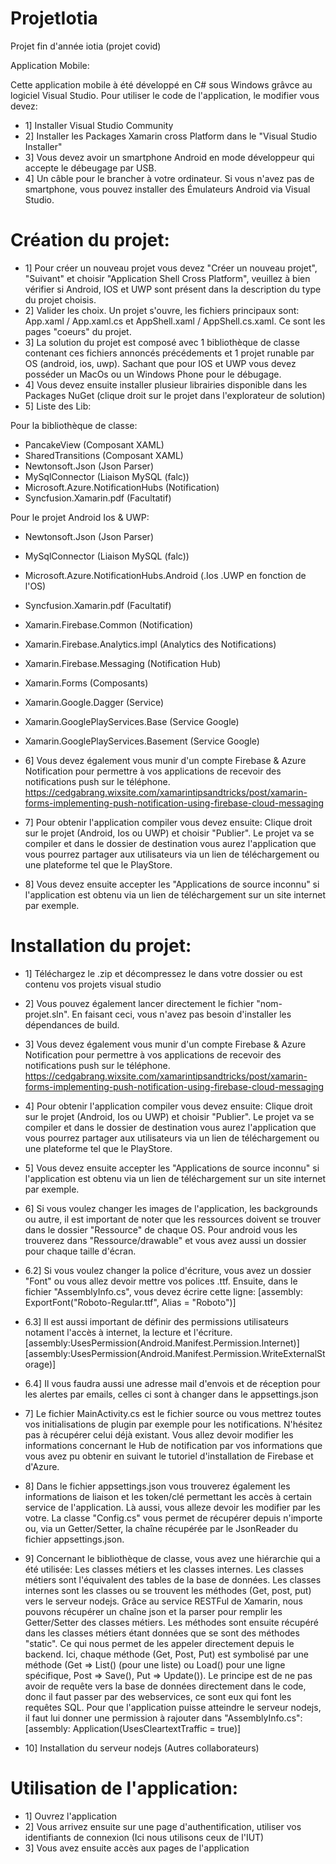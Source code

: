 # ProjetIotia
Projet fin d'année iotia (projet covid)

Application Mobile:

Cette application mobile à été développé en C# sous Windows grâvce au logiciel Visual Studio. 
Pour utiliser le code de l'application, le modifier vous devez:

- 1] Installer Visual Studio Community 
- 2] Installer les Packages Xamarin cross Platform dans le "Visual Studio Installer"
- 3] Vous devez avoir un smartphone Android en mode développeur qui accepte le débeugage par USB.
- 4] Un câble pour le brancher à votre ordinateur. Si vous n'avez pas de smartphone, vous pouvez installer des Émulateurs Android via Visual Studio.

# Création du projet:

- 1] Pour créer un nouveau projet vous devez "Créer un nouveau projet", "Suivant" et choisir "Application Shell Cross Platform", veuillez à bien vérifier si Android, IOS et UWP sont présent dans la description du type du projet choisis.
- 2] Valider les choix. Un projet s'ouvre, les fichiers principaux sont: App.xaml / App.xaml.cs et AppShell.xaml / AppShell.cs.xaml. Ce sont les pages "coeurs" du projet.
- 3] La solution du projet est composé avec 1 bibliothèque de classe contenant ces fichiers annoncés précédements et 1 projet runable par OS (android, ios, uwp). Sachant que pour IOS et UWP vous devez posséder un MacOs ou un Windows Phone pour le débugage.
- 4] Vous devez ensuite installer plusieur librairies disponible dans les Packages NuGet (clique droit sur le projet dans l'explorateur de solution)
- 5] Liste des Lib: 

Pour la bibliothèque de classe:

- PancakeView (Composant XAML)
- SharedTransitions (Composant XAML)
- Newtonsoft.Json (Json Parser)
- MySqlConnector (Liaison MySQL (falc))
- Microsoft.Azure.NotificationHubs (Notification)
- Syncfusion.Xamarin.pdf (Facultatif)

Pour le projet Android Ios & UWP:

- Newtonsoft.Json (Json Parser)
- MySqlConnector (Liaison MySQL (falc))
- Microsoft.Azure.NotificationHubs.Android (.Ios .UWP en fonction de l'OS)
- Syncfusion.Xamarin.pdf (Facultatif)
- Xamarin.Firebase.Common (Notification)
- Xamarin.Firebase.Analytics.impl (Analytics des Notifications)
- Xamarin.Firebase.Messaging (Notification Hub)
- Xamarin.Forms (Composants)
- Xamarin.Google.Dagger (Service)
- Xamarin.GooglePlayServices.Base (Service Google)
- Xamarin.GooglePlayServices.Basement (Service Google)

- 6] Vous devez également vous munir d'un compte Firebase & Azure Notification pour permettre à vos applications de recevoir des notifications push sur le téléphone. 
https://cedgabrang.wixsite.com/xamarintipsandtricks/post/xamarin-forms-implementing-push-notification-using-firebase-cloud-messaging

- 7] Pour obtenir l'application compiler vous devez ensuite: Clique droit sur le projet (Android, Ios ou UWP) et choisir "Publier". Le projet va se compiler et dans le dossier de destination vous aurez l'application que vous pourrez partager aux utilisateurs via un lien de téléchargement ou une plateforme tel que le PlayStore.
- 8] Vous devez ensuite accepter les "Applications de source inconnu" si l'application est obtenu via un lien de téléchargement sur un site internet par exemple.

# Installation du projet:

- 1] Téléchargez le .zip et décompressez le dans votre dossier ou est contenu vos projets visual studio
- 2] Vous pouvez également lancer directement le fichier "nom-projet.sln". En faisant ceci, vous n'avez pas besoin d'installer les dépendances de build.

- 3] Vous devez également vous munir d'un compte Firebase & Azure Notification pour permettre à vos applications de recevoir des notifications push sur le téléphone. 
https://cedgabrang.wixsite.com/xamarintipsandtricks/post/xamarin-forms-implementing-push-notification-using-firebase-cloud-messaging

- 4] Pour obtenir l'application compiler vous devez ensuite: Clique droit sur le projet (Android, Ios ou UWP) et choisir "Publier". Le projet va se compiler et dans le dossier de destination vous aurez l'application que vous pourrez partager aux utilisateurs via un lien de téléchargement ou une plateforme tel que le PlayStore.
- 5] Vous devez ensuite accepter les "Applications de source inconnu" si l'application est obtenu via un lien de téléchargement sur un site internet par exemple.
- 6] Si vous voulez changer les images de l'application, les backgrounds ou autre, il est important de noter que les ressources doivent se trouver dans le dossier "Ressource" de chaque OS. Pour android vous les trouverez dans "Ressource/drawable" et vous avez aussi un dossier pour chaque taille d'écran. 
- 6.2] Si vous voulez changer la police d'écriture, vous avez un dossier "Font" ou vous allez devoir mettre vos polices .ttf. Ensuite, dans le fichier "AssemblyInfo.cs", vous devez écrire cette ligne: [assembly: ExportFont("Roboto-Regular.ttf", Alias = "Roboto")]
- 6.3] Il est aussi important de définir des permissions utilisateurs notament l'accès à internet, la lecture et l'écriture. [assembly:UsesPermission(Android.Manifest.Permission.Internet)]
[assembly:UsesPermission(Android.Manifest.Permission.WriteExternalStorage)]
- 6.4] Il vous faudra aussi une adresse mail d'envois et de réception pour les alertes par emails, celles ci sont à changer dans le appsettings.json

- 7] Le fichier MainActivity.cs est le fichier source ou vous mettrez toutes vos initialisations de plugin par exemple pour les notifications. N'hésitez pas à récupérer celui déjà existant. Vous allez devoir modifier les informations concernant le Hub de notification par vos informations que vous avez pu obtenir en suivant le tutoriel d'installation de Firebase et d'Azure.
- 8] Dans le fichier appsettings.json vous trouverez également les informations de liaison et les token/clé permettant les accès à certain service de l'application. Là aussi, vous alleze devoir les modifier par les votre. La classe "Config.cs" vous permet  de récupérer depuis n'importe ou, via un Getter/Setter, la chaîne récupérée par le JsonReader du fichier appsettings.json.
- 9] Concernant le bibliothèque de classe, vous avez une hiérarchie qui a été utilisée: Les classes métiers et les classes internes. Les classes métiers sont l'équivalent des tables de la base de données. Les classes internes sont les classes ou se trouvent les méthodes (Get, post, put) vers le serveur nodejs. Grâce au service RESTFul de Xamarin, nous pouvons récupérer un chaîne json et la parser pour remplir les Getter/Setter des classes métiers. Les méthodes sont ensuite récupéré dans les classes métiers étant données que se sont des méthodes "static". Ce qui nous permet de les appeler directement depuis le backend. Ici, chaque méthode (Get, Post, Put) est symbolisé par une méthode (Get => List() (pour une liste) ou Load() pour une ligne spécifique, Post => Save(), Put => Update()). Le principe est de ne pas avoir de requête vers la base de données directement dans le code, donc il faut passer par des webservices, ce sont eux qui font les requêtes SQL.
Pour que l'application puisse atteindre le serveur nodejs, il faut lui donner une permission à rajouter dans "AssemblyInfo.cs": [assembly: Application(UsesCleartextTraffic = true)]

- 10] Installation du serveur nodejs (Autres collaborateurs)

# Utilisation de l'application:

- 1] Ouvrez l'application
- 2] Vous arrivez ensuite sur une page d'authentification, utiliser vos identifiants de connexion (Ici nous utilisons ceux de l'IUT)
- 3] Vous avez ensuite accès aux pages de l'application
